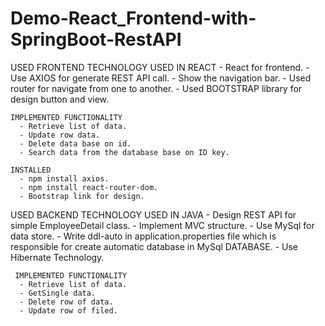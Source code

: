 # Demo-React_Frontend-with-SpringBoot-RestAPI

USED FRONTEND TECHNOLOGY 
    USED IN REACT
      - React for frontend.
      - Use AXIOS for generate REST API call.
      - Show the navigation bar.
      - Used router for navigate from one to another.
      - Used BOOTSTRAP library for design button and view.
      
    IMPLEMENTED FUNCTIONALITY
      - Retrieve list of data.
      - Update row data.
      - Delete data base on id.
      - Search data from the database base on ID key.
      
    INSTALLED 
      - npm install axios.
      - npm install react-router-dom.
      - Bootstrap link for design.
  
  USED BACKEND TECHNOLOGY
    USED IN JAVA
      - Design REST API for simple EmployeeDetail class.
      - Implement MVC structure.
      - Use MySql for data store.
      - Write ddl-auto in application.properties file which is responsible for create automatic database in MySql DATABASE.
      - Use Hibernate Technology.
     
     IMPLEMENTED FUNCTIONALITY
      - Retrieve list of data.
      - GetSingle data.
      - Delete row of data.
      - Update row of filed.
